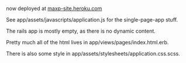 now deployed at [maxp-site.heroku.com](maxp-site.heroku.com)

See app/assets/javascripts/application.js for the single-page-app stuff.

The rails app is mostly empty, as there is no dynamic content.

Pretty much all of the html lives in app/views/pages/index.html.erb.

There is also some style in app/assets/stylesheets/application.css.scss.



